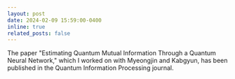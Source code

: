 ```yaml
---
layout: post
date: 2024-02-09 15:59:00-0400
inline: true
related_posts: false
---
```


The paper "Estimating Quantum Mutual Information Through a Quantum Neural Network," which I worked on with Myeongjin and Kabgyun, has been published in the Quantum Information Processing journal.
